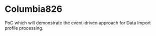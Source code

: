 # Columbia826
PoC which will demonstrate the event-driven approach for Data Import profile processing.
